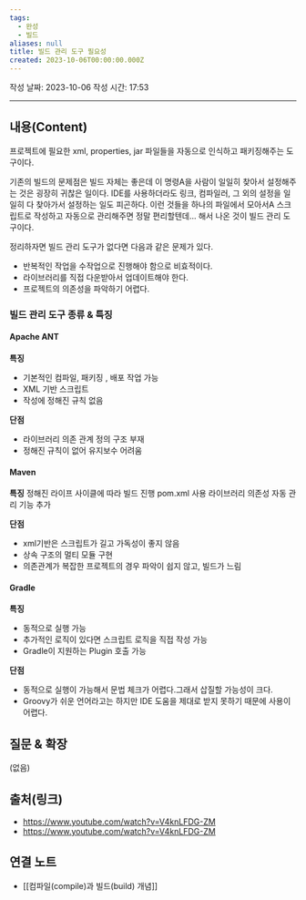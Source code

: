 ```yaml
---
tags:
  - 완성
  - 빌드
aliases: null
title: 빌드 관리 도구 필요성
created: 2023-10-06T00:00:00.000Z
---
```

작성 날짜: 2023-10-06
작성 시간: 17:53


----
## 내용(Content)
프로젝트에 필요한 xml, properties, jar 파일들을 자동으로 인식하고 패키징해주는 도구이다. 

기존의 빌드의 문제점은 빌드 자체는 좋은데 이 명령A을 사람이 일일히 찾아서 설정해주는 것은 굉장히 귀찮은 일이다. IDE를 사용하더라도 링크, 컴파일러, 그 외의 설정을 일일히 다 찾아가서 설정하는 일도 피곤하다.
이런 것들을 하나의 파일에서 모아서A 스크립트로 작성하고 자동으로 관리해주면 정말 편리할텐데... 해서 나온 것이 빌드 관리 도구이다.

정리하자면 빌드 관리 도구가 없다면 다음과 같은 문제가 있다.

- 반복적인 작업을 수작업으로 진행해야 함으로 비효적이다.
- 라이브러리를 직접 다운받아서 업데이트해야 한다.
- 프로젝트의 의존성을 파악하기 어렵다.

### 빌드 관리 도구 종류 & 특징

#### Apache ANT
**특징**
- 기본적인 컴파일, 패키징 , 배포 작업 가능
- XML 기반 스크립트
- 작성에 정해진 규칙 없음

**단점**
- 라이브러리 의존 관계 정의 구조 부재
- 정해진 규칙이 없어 유지보수 어려움

#### Maven
**특징**
정해진 라이프 사이클에 따라 빌드 진행
pom.xml 사용
라이브러리 의존성 자동 관리 기능 추가

**단점**
- xml기반은 스크립트가 길고 가독성이 좋지 않음
- 상속 구조의 멀티 모듈 구현
- 의존관계가 복잡한 프로젝트의 경우 파악이 쉽지 않고, 빌드가 느림


#### Gradle
**특징**
- 동적으로 실행 가능
- 추가적인 로직이 있다면 스크립트 로직을 직접 작성 가능
- Gradle이 지원하는 Plugin 호출 가능

**단점**
- 동적으로 실행이 가능해서 문법 체크가 어렵다.그래서 삽질할 가능성이 크다.
- Groovy가 쉬운 언어라고는 하지만 IDE 도움을 제대로 받지 못하기 때문에 사용이 어렵다.
## 질문 & 확장

(없음)

## 출처(링크)
- https://www.youtube.com/watch?v=V4knLFDG-ZM
- https://www.youtube.com/watch?v=V4knLFDG-ZM

## 연결 노트
- [[컴파일(compile)과 빌드(build) 개념]]










